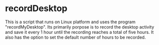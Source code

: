 recordDesktop
=============

This is a script that runs on Linux platform and uses the program "recordMyDesktop". Its primarily porpose is to record the desktop activity and save it every 1 hour until the recording reaches a total of five hours. It also has the option to set the default number of hours to be recorded.
